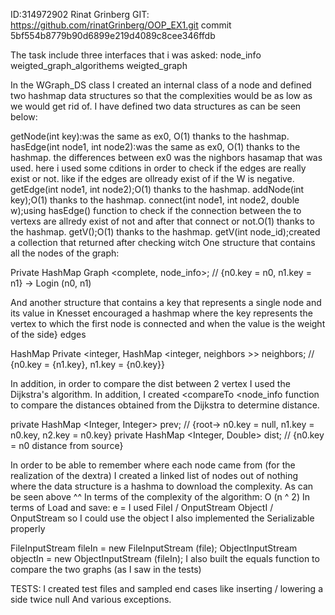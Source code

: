 ID:314972902 Rinat Grinberg
GIT:
https://github.com/rinatGrinberg/OOP_EX1.git
commit 5bf554b8779b90d6899e219d4089c8cee346ffdb

The task include three interfaces that i was asked:
node_info
weigted_graph_algorithems
weigted_graph


In the WGraph_DS class I created an internal class of a node and defined two hashmap data structures so that the complexities would be as low as we would get rid of.
I have defined two data structures as can be seen below:

getNode(int key):was the same as ex0, O(1) thanks to the hashmap.
hasEdge(int node1, int node2):was the same as ex0, O(1) thanks to the hashmap.
the differences between ex0 was the nighbors hasamap that was used.
here i used some cditions in order to check if the edges are really exist or not. 
like if the edges are ollready exist of if the W is negative.
getEdge(int node1, int node2);O(1) thanks to the hashmap.
addNode(int key);O(1) thanks to the hashmap.
connect(int node1, int node2, double w);using hasEdge() function to check if the connection between the to vertexs are allredy exist of not and after that connect or not.O(1) thanks to the hashmap.
getV();O(1) thanks to the hashmap.
getV(int node_id);created a collection that returned after checking witch 
One structure that contains all the nodes of the graph:

Private HashMap Graph <complete, node_info>; // {n0.key = n0, n1.key = n1} -> Login (n0, n1)

And another structure that contains a key that represents a single node and its value in Knesset encouraged a hashmap where the key represents the vertex to which the first node is connected and when the value is the weight of the side} edges

HashMap Private <integer, HashMap <integer, neighbors >> neighbors; // {n0.key = {n1.key}, n1.key = {n0.key}}

In addition, in order to compare the dist between 2 vertex I used the Dijkstra's algorithm. 
In addition, I created <compareTo <node_info function to compare the distances obtained from the Dijkstra to determine distance.

private HashMap <Integer, Integer> prev; // {root-> n0.key = null, n1.key = n0.key, n2.key = n0.key}
private HashMap <Integer, Double> dist; // {n0.key = n0 distance from source}

In order to be able to remember where each node came from (for the realization of the dextra) I created a linked list of nodes out of nothing where the data structure is a hashma to download the complexity.
As can be seen above ^^ In terms of the complexity of the algorithm: O (n ^ 2)
In terms of Load and save: e = I used FileI / OnputStream ObjectI / OnputStream so I could use the object
I also implemented the Serializable properly

 FileInputStream fileIn = new FileInputStream (file);
ObjectInputStream objectIn = new ObjectInputStream (fileIn);
I also built the equals function to compare the two graphs (as I saw in the tests)

TESTS:
I created test files and sampled end cases like inserting / lowering a side twice null
And various exceptions.
